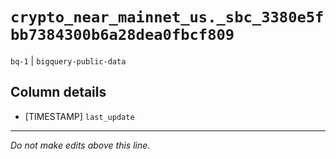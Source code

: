 # `crypto_near_mainnet_us._sbc_3380e5fbb7384300b6a28dea0fbcf809`
`bq-1` | `bigquery-public-data`

## Column details
* [TIMESTAMP] `last_update`

-------------------------------------------------------------------------------
*Do not make edits above this line.*
